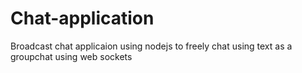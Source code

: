 # Chat-application
Broadcast chat applicaion using nodejs to freely chat using text as a groupchat using web sockets

